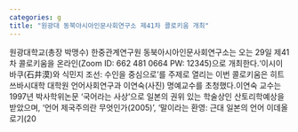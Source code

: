 ```yaml
---
categories: g
title: "원광대 동북아시아인문사회연구소 제41차 콜로키움 개최"
---
```

원광대학교(총장 박맹수) 한중관계연구원 동북아시아인문사회연구소는 오는 29일 제41차 콜로키움을 온라인(Zoom ID: 662 481 0664 PW: 12345)으로 개최한다.‘이시이 바쿠(石井漠)와 식민지 조선: 수인을 중심으로’를 주제로 열리는 이번 콜로키움은 히트쓰바시대학 대학원 언어사회연구과 이연숙(사진) 명예교수를 초청했다.이연숙 교수는 1997년 박사학위논문 ‘국어라는 사상’으로 일본의 권위 있는 학술상인 산토리학예상을 받았으며, ‘언어 제국주의란 무엇인가(2005)’, ‘말이라는 환영: 근대 일본의 언어 이데올로기(20